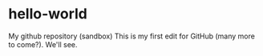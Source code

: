 # hello-world
My github repository (sandbox)
This is my first edit for GitHub (many more to come?).  We'll see.
